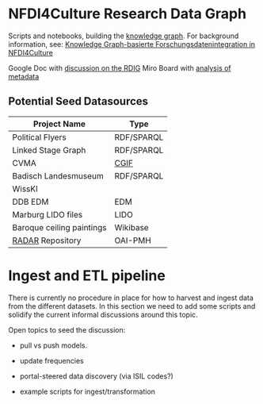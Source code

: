 # NFDI4Culture Research Data Graph

Scripts and notebooks, building the [knowledge graph](https://docs.nfdi4culture.de/ta7-report-2022/services-and-resources/knowledge-graph). For background information, see: [Knowledge Graph-basierte Forschungsdatenintegration in NFDI4Culture](https://zenodo.org/record/7748740)

Google Doc with [discussion on the RDIG](https://docs.google.com/document/d/1YhT8DZqs4boTLPHFuQL4WXLe7M47f6m61ci0CclCafo/edit)
Miro Board with [analysis of metadata](https://miro.com/app/board/uXjVMToHGSI=/)

## Potential Seed Datasources

| Project Name                | Type           |
| --------------------------- | -------------- |
| Political Flyers            | RDF/SPARQL     |
| Linked Stage Graph          | RDF/SPARQL     |
| CVMA                        | [CGIF](/CGIF/) |
| Badisch Landesmuseum        | RDF/SPARQL     |
| WissKI                      |                |
| DDB EDM                     | EDM            |
| Marburg LIDO files          | LIDO           |
| Baroque ceiling paintings   | Wikibase       |
| [RADAR](/RADAR/) Repository | OAI-PMH        |

# Ingest and ETL pipeline

There is currently no procedure in place for how to harvest and ingest data from the different datasets.
In this section we need to add some scripts and solidify the current informal discussions around this topic.

Open topics to seed the discussion:

- pull vs push models.

- update frequencies

- portal-steered data discovery (via ISIL codes?)

- example scripts for ingest/transformation
